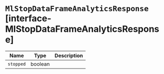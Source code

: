 # `MlStopDataFrameAnalyticsResponse` [interface-MlStopDataFrameAnalyticsResponse]

| Name | Type | Description |
| - | - | - |
| `stopped` | boolean | &nbsp; |
